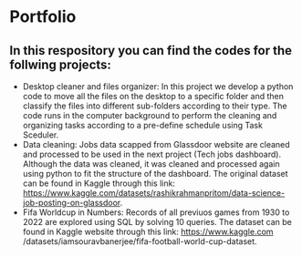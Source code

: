 # Portfolio
## In this respository you can find the codes for the follwing projects:
  - Desktop cleaner and files organizer: In this project we develop a python code to move all the files on the desktop to a specific folder and then classify the files into different 
    sub-folders according to their type. The code runs in the computer background to perform the cleaning and organizing tasks according 
    to a pre-define schedule using Task Sceduler.
  - Data cleaning: Jobs data scapped from Glassdoor website are cleaned and processed to be used in the next project (Tech jobs dashboard). Although the data was cleaned, it was cleaned and processed again using      python to fit the structure of the dashboard. The original dataset can be found in Kaggle through this link: https://www.kaggle.com/datasets/rashikrahmanpritom/data-science-job-posting-on-glassdoor.
  - Fifa Worldcup in Numbers: Records of all previuos games from 1930 to 2022 are explored using SQL by solving 10 queries. The dataset can be found in Kaggle website through this link: https://www.kaggle.com    /datasets/iamsouravbanerjee/fifa-football-world-cup-dataset. 
    

